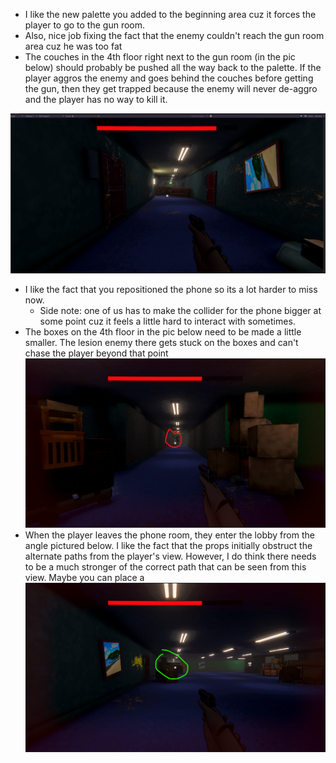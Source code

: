 - I like the new palette you added to the beginning area cuz it forces the player to go to the gun room.
- Also, nice job fixing the fact that the enemy couldn't reach the gun room area cuz he was too fat
- The couches in the 4th floor right next to the gun room (in the pic below) should probably be pushed all the way back to the palette. If the player aggros the enemy and goes behind the couches before getting the gun, then they get trapped because the enemy will never de-aggro and the player has no way to kill it.

![](<../_META/Attachments/Pasted image 20250118122046.png>)

- I like the fact that you repositioned the phone so its a lot harder to miss now.
	- Side note: one of us has to make the collider for the phone bigger at some point cuz it feels a little hard to interact with sometimes.
- The boxes on the 4th floor in the pic below need to be made a little smaller. The lesion enemy there gets stuck on the boxes and can't chase the player beyond that point
![](<../_META/Attachments/Pasted image 20250118123002.png>)
- When the player leaves the phone room, they enter the lobby from the angle pictured below. I like the fact that the props initially obstruct the alternate paths from the player's view. However, I do think there needs to be a much stronger of the correct path that can be seen from this view. Maybe you can place a  
![](<../_META/Attachments/Pasted image 20250118124514.png>)

